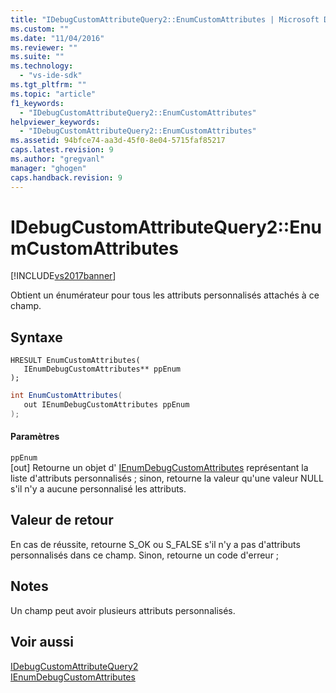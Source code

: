 ```yaml
---
title: "IDebugCustomAttributeQuery2::EnumCustomAttributes | Microsoft Docs"
ms.custom: ""
ms.date: "11/04/2016"
ms.reviewer: ""
ms.suite: ""
ms.technology: 
  - "vs-ide-sdk"
ms.tgt_pltfrm: ""
ms.topic: "article"
f1_keywords: 
  - "IDebugCustomAttributeQuery2::EnumCustomAttributes"
helpviewer_keywords: 
  - "IDebugCustomAttributeQuery2::EnumCustomAttributes"
ms.assetid: 94bfce74-aa3d-45f0-8e04-5715faf85217
caps.latest.revision: 9
ms.author: "gregvanl"
manager: "ghogen"
caps.handback.revision: 9
---
```

# IDebugCustomAttributeQuery2::EnumCustomAttributes
[!INCLUDE[vs2017banner](../../../code-quality/includes/vs2017banner.md)]

Obtient un énumérateur pour tous les attributs personnalisés attachés à ce champ.  
  
## Syntaxe  
  
```cpp#  
HRESULT EnumCustomAttributes(   
   IEnumDebugCustomAttributes** ppEnum  
);  
```  
  
```c#  
int EnumCustomAttributes(  
   out IEnumDebugCustomAttributes ppEnum  
);  
```  
  
#### Paramètres  
 `ppEnum`  
 \[out\]  Retourne un objet d' [IEnumDebugCustomAttributes](../../../extensibility/debugger/reference/ienumdebugcustomattributes.md) représentant la liste d'attributs personnalisés ; sinon, retourne la valeur qu'une valeur NULL s'il n'y a aucune personnalisé les attributs.  
  
## Valeur de retour  
 En cas de réussite, retourne S\_OK ou S\_FALSE s'il n'y a pas d'attributs personnalisés dans ce champ.  Sinon, retourne un code d'erreur ;  
  
## Notes  
 Un champ peut avoir plusieurs attributs personnalisés.  
  
## Voir aussi  
 [IDebugCustomAttributeQuery2](../../../extensibility/debugger/reference/idebugcustomattributequery2.md)   
 [IEnumDebugCustomAttributes](../../../extensibility/debugger/reference/ienumdebugcustomattributes.md)